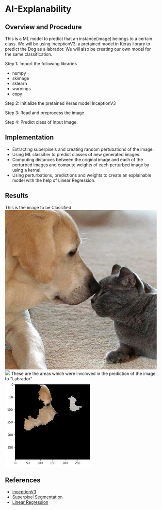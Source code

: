 # AI-Explanability

## Overview and Procedure

This is a ML model to predict that an instance(image) belongs to a certain class. We will be using InceptionV3, a pretained model in Keras library to predict the Dog as a labrador. We will also be creating our own model for the same classification.

Step 1: Import the following libraries
* numpy
* skimage
* sklearn
* warnings
* copy

Step 2: Initialize the pretained Keras model InceptionV3

Step 3: Read and preprocess the image

Step 4: Predict class of Input Image.

## Implementation

* Extracting superpixels and creating random pertubations of the image.
* Using ML classifier to predict classes of new generated images.
* Computing distances between the original image and each of the perturbed images and compute weights of each perturbed image by using a kernel.
* Using perturbations, predictions and weights to create an explainable model with the help of Linear Regression.

## Results 
This is the image to be Classified <br>
<img src="https://github.com/deadpool221b/AI-Explanability/blob/main/cat-and-dog.jpg"> 
![](cat-and-dog)
These are the areas which were involoved in the prediction of the image to "Labrador" <br>
<img src="https://github.com/deadpool221b/AI-Explanability/blob/main/Regions-Involved.png">
## References

* <a href="https://towardsdatascience.com/classify-any-object-using-pre-trained-cnn-model-77437d61e05f"> InceptionV3 </a>
* <a href="https://medium.com/@darshita1405/superpixels-and-slic-6b2d8a6e4f08"> Superpixel Segmentation </a>
* <a href="https://scikit-learn.org/stable/modules/generated/sklearn.linear_model.LinearRegression.html"> Linear Regression </a>


